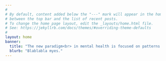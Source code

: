 ```yaml
---
#
# By default, content added below the "---" mark will appear in the home page
# between the top bar and the list of recent posts.
# To change the home page layout, edit the _layouts/home.html file.
# See: https://jekyllrb.com/docs/themes/#overriding-theme-defaults
#
layout: home
banner:
  title: "The new paradigm<br> in mental health is focused on patterns."
  blurb: "Blablabla myes."
---
```

